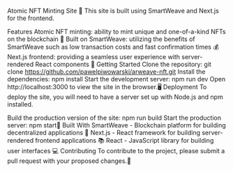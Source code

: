 Atomic NFT Minting Site 🚀
This site is built using SmartWeave and Next.js for the frontend.

Features
Atomic NFT minting: ability to mint unique and one-of-a-kind NFTs on the blockchain 💎
Built on SmartWeave: utilizing the benefits of SmartWeave such as low transaction costs and fast confirmation times 💰
Next.js frontend: providing a seamless user experience with server-rendered React components 📱
Getting Started
Clone the repository: git clone https://github.com/pawelpiwowarski/arweave-nft.git
Install the dependencies: npm install
Start the development server: npm run dev
Open http://localhost:3000 to view the site in the browser.🖥
Deployment
To deploy the site, you will need to have a server set up with Node.js and npm installed.

Build the production version of the site: npm run build
Start the production server: npm start🚀
Built With
SmartWeave - Blockchain platform for building decentralized applications 🔗
Next.js - React framework for building server-rendered frontend applications 📚
React - JavaScript library for building user interfaces 💻
Contributing
To contribute to the project, please submit a pull request with your proposed changes.🤝
